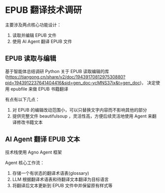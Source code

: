 # EPUB 翻译技术调研

主要涉及两点核心功能设计：
1. 读取并编辑 EPUB 文件
2. 使用 AI Agent 翻译 EPUB 文件

## EPUB 读取与编辑

基于智能体总结调研 Python 关于 EPUB 读取编辑的库(https://tiangong.cn/share/v2/doc/1943917081297530880?pid=1943912237641404416&sid=gen_doc-ycMNS37ix&t=gen_doc)，
决定使用 epubfile 来做 EPUB 书籍翻译

有点有以下几点：
1. 对 EPUB 的编辑改动范围小，可以只替换文字内容而不影响其他的部分
2. 提供完整文件 beautifulsoup ，灵活性高，方便后续灵活地使用 Agent 来翻译修改书籍文本


## AI Agent 翻译 EPUB 文本

技术栈使用 Agno Agent 框架

Agent 核心工作流：
1. 存储一个有状态的翻译术语表(glossary)
2. LLM 根据翻译术语表和待翻译文本翻译为目标语言
3. 将翻译后文本更新到 EPUB 文件中并保留原有样式等